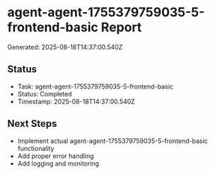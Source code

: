 # agent-agent-1755379759035-5-frontend-basic Report

Generated: 2025-08-18T14:37:00.540Z

## Status
- Task: agent-agent-1755379759035-5-frontend-basic
- Status: Completed
- Timestamp: 2025-08-18T14:37:00.540Z

## Next Steps
- Implement actual agent-agent-1755379759035-5-frontend-basic functionality
- Add proper error handling
- Add logging and monitoring
